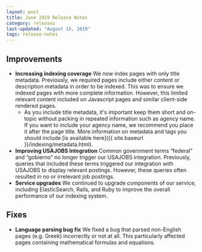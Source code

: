 ```yaml
---
layout: post
title: June 2019 Release Notes
category: releases
last-updated: "August 15, 2019"
tags: release-notes
---
```


## Improvements

* **Increasing indexing coverage** We now index pages with only title metadata. Previously, we required pages include either content or description metadata in order to be indexed. This was to ensure we indexed pages with more complete information. However, this limited relevant content included on Javascript pages and similar client-side rendered pages.
  * As you include title metadata, it's important keep them short and on-topic without packing in repeated information such as agency name. If you want to include your agency name, we recommend you place it after the page title. More information on metadata and tags you should include [is available here]({{ site.baseurl }}/indexing/metadata.html).
* **Improving USAJOBS Integration** Common government terms “federal” and “gobierno” no longer trigger our USAJOBS integration. Previously, queries that included these terms triggered our integration with USAJOBS to display relevant postings. However, these queries often resulted in no or irrelevant job postings.
* **Service upgrades** We continued to upgrade components of our service, including ElasticSearch, Rails, and Ruby to improve the overall performance of our indexing system.

## Fixes

* **Language parsing bug fix** We fixed a bug that parsed non-English pages (e.g. Greek) incorrectly or not at all. This particularly affected pages containing mathematical formulas and equations.
